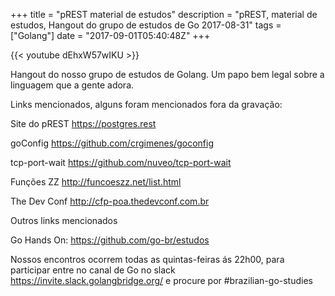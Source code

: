 +++
title = "pREST material de estudos"
description = "pREST, material de estudos, Hangout do grupo de estudos de Go 2017-08-31"
tags = ["Golang"]
date = "2017-09-01T05:40:48Z"
+++

{{< youtube dEhxW57wIKU >}}

Hangout do nosso grupo de estudos de Golang.
Um papo bem legal sobre a linguagem que a gente adora.

Links mencionados, alguns foram mencionados fora da gravação:

Site do pREST
https://postgres.rest

goConfig
https://github.com/crgimenes/goconfig

tcp-port-wait
https://github.com/nuveo/tcp-port-wait

Funções ZZ
http://funcoeszz.net/list.html

The Dev Conf
http://cfp-poa.thedevconf.com.br


Outros links mencionados

Go Hands On:
https://github.com/go-br/estudos

Nossos encontros ocorrem todas as quintas-feiras ás 22h00, para participar entre no canal de Go no slack https://invite.slack.golangbridge.org/ e procure por #brazilian-go-studies